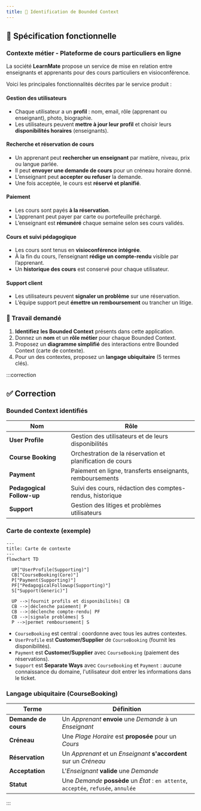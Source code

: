 ```yaml
---
title: 🧪 Identification de Bounded Context
---
```


## 📝 Spécification fonctionnelle

### **Contexte métier - Plateforme de cours particuliers en ligne**

La société **LearnMate** propose un service de mise en relation entre enseignants et apprenants pour des cours particuliers en visioconférence.

Voici les principales fonctionnalités décrites par le service produit :

#### Gestion des utilisateurs

* Chaque utilisateur a un **profil** : nom, email, rôle (apprenant ou enseignant), photo, biographie.
* Les utilisateurs peuvent **mettre à jour leur profil** et choisir leurs **disponibilités horaires** (enseignants).

#### Recherche et réservation de cours

* Un apprenant peut **rechercher un enseignant** par matière, niveau, prix ou langue parlée.
* Il peut **envoyer une demande de cours** pour un créneau horaire donné.
* L’enseignant peut **accepter ou refuser** la demande.
* Une fois acceptée, le cours est **réservé et planifié**.

#### Paiement

* Les cours sont payés **à la réservation**.
* L’apprenant peut payer par carte ou portefeuille préchargé.
* L’enseignant est **rémunéré** chaque semaine selon ses cours validés.

#### Cours et suivi pédagogique

* Les cours sont tenus en **visioconférence intégrée**.
* À la fin du cours, l’enseignant **rédige un compte-rendu** visible par l’apprenant.
* Un **historique des cours** est conservé pour chaque utilisateur.

#### Support client

* Les utilisateurs peuvent **signaler un problème** sur une réservation.
* L’équipe support peut **émettre un remboursement** ou trancher un litige.

### 🎯 Travail demandé

1. **Identifiez les Bounded Context** présents dans cette application.
2. Donnez un **nom** et un **rôle métier** pour chaque Bounded Context.
3. Proposez un **diagramme simplifié** des interactions entre Bounded Context (carte de contexte).
4. Pour un des contextes, proposez un **langage ubiquitaire** (5 termes clés).

:::correction
## ✅ Correction

### **Bounded Context identifiés**

| Nom                       | Rôle                                                      |
| ------------------------- | --------------------------------------------------------- |
| **User Profile**          | Gestion des utilisateurs et de leurs disponibilités       |
| **Course Booking**        | Orchestration de la réservation et planification de cours |
| **Payment**               | Paiement en ligne, transferts enseignants, remboursements |
| **Pedagogical Follow-up** | Suivi des cours, rédaction des comptes-rendus, historique |
| **Support**               | Gestion des litiges et problèmes utilisateurs             |


### **Carte de contexte (exemple)**

```mermaid
---
title: Carte de contexte
---
flowchart TD

  UP["UserProfile(Supporting)"]
  CB["CourseBooking(Core)"]
  P["Payment(Supporting)"]
  PF["PedagogicalFollowup(Supporting)"]
  S["Support(Generic)"]

  UP -->|fournit profils et disponibilités| CB
  CB -->|déclenche paiement| P
  CB -->|déclenche compte-rendu| PF
  CB -->|signale problèmes| S
  P -->|permet remboursement| S
```

* `CourseBooking` est central : coordonne avec tous les autres contextes.
* `UserProfile` est **Customer/Supplier** de `CourseBooking` (fournit les disponibilités).
* `Payment` est **Customer/Supplier** avec `CourseBooking` (paiement des réservations).
* `Support` est **Separate Ways** avec `CourseBooking` et `Payment` : aucune connaissance du domaine, l'utilisateur doit entrer les informations dans le ticket.

### **Langage ubiquitaire (CourseBooking)**

| Terme                | Définition                                                  |
| -------------------- | ----------------------------------------------------------- |
| **Demande de cours** | Un _Apprenant_ **envoie** une _Demande_ à un _Enseignant_            |
| **Créneau**          | Une _Plage Horaire_ est **proposée** pour un _Cours_                        |
| **Réservation**      | Un _Apprenant_ et un _Enseignant_ **s'accordent** sur un _Créneau_  |
| **Acceptation**      | L'_Enseignant_ **valide** une _Demande_ |
| **Statut**           | Une _Demande_ **possède** un _État_ : `en attente`, `acceptée`, `refusée`, `annulée` |


:::

